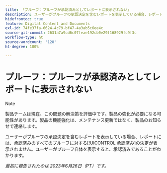 ```yaml
---
title: 「プルーフ：プルーフが承認済みとしてレポートに表示されない」
description: ユーザーがプルーフの承認決定を含むレポートを表示している場合、レポートには、承認済みのすべてのプルーフに対する承認済みの決定が表示されません。ユーザーがプルーフ自体を表示すると、承認済みであることがわかります。
hidefromtoc: true
feature: Digital Content and Documents
exl-id: 74fe37fa-6624-4c79-bf47-4a3ab5c6ee4c
source-git-commit: 2631a7a9cd6c07feae192cb0e29f168929fc9f3c
workflow-type: ht
source-wordcount: '128'
ht-degree: 100%

---
```


# プルーフ：プルーフが承認済みとしてレポートに表示されない

>[!NOTE]
>
>製品チームは現在、この問題の解決策を評価中です。製品の強化が必要になる可能性があります。製品の機能強化は、メンテナンス更新ではなく、製品のお知らせで連絡します。

ユーザーがプルーフの承認決定を含むレポートを表示している場合、レポートには、承認済みのすべてのプルーフに対する[!UICONTROL 承認済み]の決定が表示されません。ユーザーがプルーフ自体を表示すると、承認済みであることがわかります。

_最初に報告されたのは 2023年6月26日（PT）です。_
